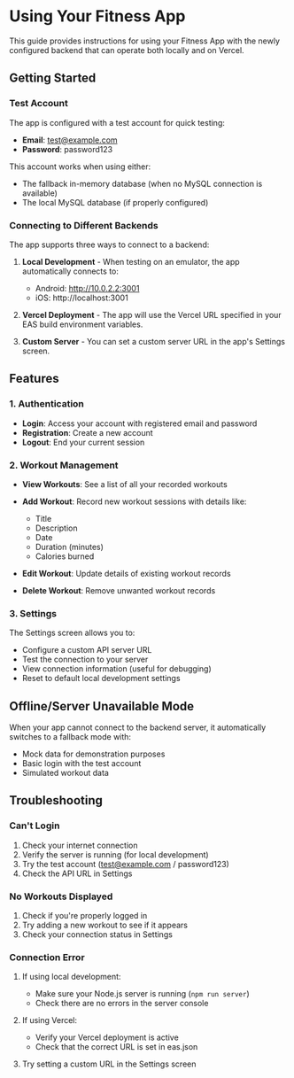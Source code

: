 # Using Your Fitness App

This guide provides instructions for using your Fitness App with the newly configured backend that can operate both locally and on Vercel.

## Getting Started

### Test Account

The app is configured with a test account for quick testing:

- **Email**: test@example.com
- **Password**: password123

This account works when using either:

- The fallback in-memory database (when no MySQL connection is available)
- The local MySQL database (if properly configured)

### Connecting to Different Backends

The app supports three ways to connect to a backend:

1. **Local Development** - When testing on an emulator, the app automatically connects to:

   - Android: http://10.0.2.2:3001
   - iOS: http://localhost:3001

2. **Vercel Deployment** - The app will use the Vercel URL specified in your EAS build environment variables.

3. **Custom Server** - You can set a custom server URL in the app's Settings screen.

## Features

### 1. Authentication

- **Login**: Access your account with registered email and password
- **Registration**: Create a new account
- **Logout**: End your current session

### 2. Workout Management

- **View Workouts**: See a list of all your recorded workouts
- **Add Workout**: Record new workout sessions with details like:

  - Title
  - Description
  - Date
  - Duration (minutes)
  - Calories burned

- **Edit Workout**: Update details of existing workout records
- **Delete Workout**: Remove unwanted workout records

### 3. Settings

The Settings screen allows you to:

- Configure a custom API server URL
- Test the connection to your server
- View connection information (useful for debugging)
- Reset to default local development settings

## Offline/Server Unavailable Mode

When your app cannot connect to the backend server, it automatically switches to a fallback mode with:

- Mock data for demonstration purposes
- Basic login with the test account
- Simulated workout data

## Troubleshooting

### Can't Login

1. Check your internet connection
2. Verify the server is running (for local development)
3. Try the test account (test@example.com / password123)
4. Check the API URL in Settings

### No Workouts Displayed

1. Check if you're properly logged in
2. Try adding a new workout to see if it appears
3. Check your connection status in Settings

### Connection Error

1. If using local development:

   - Make sure your Node.js server is running (`npm run server`)
   - Check there are no errors in the server console

2. If using Vercel:

   - Verify your Vercel deployment is active
   - Check that the correct URL is set in eas.json

3. Try setting a custom URL in the Settings screen
